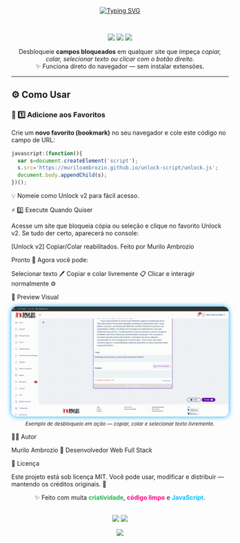 <!-- ======================================== -->
<!-- 🔥 UNLOCK V2 - README by Murilo Ambrozio -->
<!-- ======================================== -->

<div align="center">

<a href="https://git.io/typing-svg"><img src="https://readme-typing-svg.demolab.com?font=Fira+Code&pause=1000&width=435&lines=Unlocker+V2;S%C3%B3+Executar%2C+Copiar+e+Colar!;Feito+com+%F0%9F%92%99+por+Murilo+Ambrozio" alt="Typing SVG" /></a>

<br>

<p align="center">
  <img src="https://img.shields.io/badge/Versão-2.0-blue?style=for-the-badge">
  <img src="https://img.shields.io/badge/Autor-Murilo%20Ambrozio-success?style=for-the-badge">
  <img src="https://img.shields.io/badge/Licença-MIT-orange?style=for-the-badge">
</p>

<p>
  Desbloqueie <strong>campos bloqueados</strong> em qualquer site que impeça <em>copiar, colar, selecionar texto ou clicar com o botão direito</em>.<br>
  ✨ Funciona direto do navegador — sem instalar extensões.
</p>

---

</div>

## ⚙️ Como Usar

### 🩵 1️⃣ Adicione aos Favoritos

Crie um **novo favorito (bookmark)** no seu navegador e cole este código no campo de URL:

```js
javascript:(function(){
  var s=document.createElement('script');
  s.src='https://muriloambrozio.github.io/unlock-script/unlock.js';
  document.body.appendChild(s);
})();
```

💡 Nomeie como Unlock v2 para fácil acesso.

⚡ 2️⃣ Execute Quando Quiser

Acesse um site que bloqueia cópia ou seleção e clique no favorito Unlock v2.
Se tudo der certo, aparecerá no console:

[Unlock v2] Copiar/Colar reabilitados. Feito por Murilo Ambrozio

Pronto 🎯 Agora você pode:

Selecionar texto 🖊️
Copiar e colar livremente 📋
Clicar e interagir normalmente ⚙️

🧠 Preview Visual
<div align="center"> <img src="https://raw.githubusercontent.com/MuriloAmbrozio8910/sala-do-vagabundo/refs/heads/main/assets/demo.gif" alt="Unlock v2 Preview" width="600" style="border-radius:12px; box-shadow:0 0 12px #00aaff;"> <br> <sub><i>Exemplo de desbloqueio em ação — copiar, colar e selecionar texto livremente.</i></sub> </div>

🧑‍💻 Autor

Murilo Ambrozio
💼 Desenvolvedor Web Full Stack

🪪 Licença

Este projeto está sob licença MIT.
Você pode usar, modificar e distribuir — mantendo os créditos originais. 🙌

<div align="center">

✨ Feito com muita <strong style="color:#1DB954;">criatividade</strong>, <strong style="color:#ff0080;">código limpo</strong> e <strong style="color:#00BFFF;">JavaScript</strong>.
<br><br>

<img src="https://img.shields.io/badge/Powered%20by-JavaScript-yellow?style=for-the-badge&logo=javascript"> <img src="https://img.shields.io/badge/Deployed%20on-GitHub%20Pages-181717?style=for-the-badge&logo=github"> </div>

<div align="center"> <img src="https://capsule-render.vercel.app/api?type=waving&color=0:00BFFF,100:1E90FF&height=100&section=footer"/> </div>
